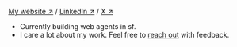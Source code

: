 [My website ↗](https://giovabattelli.com) /
[LinkedIn ↗](https://www.linkedin.com/in/giovanni-assad/) /
[X ↗](https://x.com/giovabattelli)

- Currently building web agents in sf.
- I care a lot about my work. Feel free to [reach out](mailto:giovabattelli@gmail.com) with feedback.
